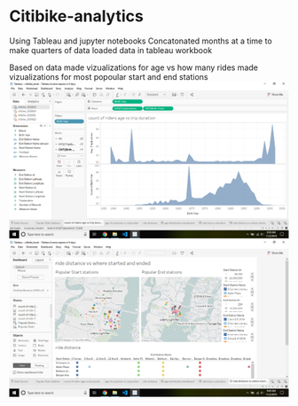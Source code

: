 # Citibike-analytics
Using Tableau and jupyter notebooks
Concatonated months at a time to make quarters of data
loaded data in tableau workbook

Based on data made vizualizations for age vs how many rides
made vizualizations for most popoular start and end stations
![age v ride](Screenshot(25).png)
![stations](Screenshot(20).png)
